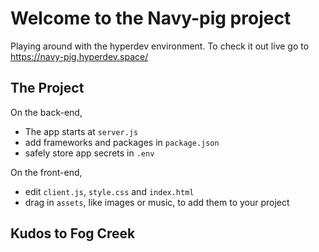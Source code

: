Welcome to the Navy-pig project
============================
Playing around with the hyperdev environment. 
To check it out live go to https://navy-pig.hyperdev.space/


The Project
------------

On the back-end,
- The app starts at `server.js`
- add frameworks and packages in `package.json`
- safely store app secrets in `.env`

On the front-end,
- edit `client.js`, `style.css` and `index.html`
- drag in `assets`, like images or music, to add them to your project


Kudos to Fog Creek
-----------------

